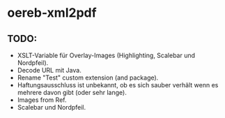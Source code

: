 # oereb-xml2pdf

## TODO:
- XSLT-Variable für Overlay-Images (Highlighting, Scalebar und Nordpfeil).
- Decode URL mit Java.
- Rename "Test" custom extension (and package).
- Haftungsausschluss ist unbekannt, ob es sich sauber verhält wenn es mehrere davon gibt (oder sehr lange).
- Images from Ref.
- Scalebar und Nordpfeil.